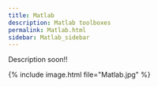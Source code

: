 ```yaml
---
title: Matlab
description: Matlab toolboxes
permalink: Matlab.html
sidebar: Matlab_sidebar
---
```


Description soon!!

{% include image.html file="Matlab.jpg" %}


